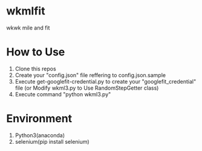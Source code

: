 # wkmlfit
wkwk mile and fit


# How to Use
1. Clone this repos
2. Create your "config.json" file reffering to config.json.sample
3. Execute get-googlefit-credential.py to create your "googlefit_credential" file
   (or Modify wkml3.py to Use RandomStepGetter class)
4. Execute command "python wkml3.py"

# Environment
1. Python3(anaconda)
2. selenium(pip install selenium)

